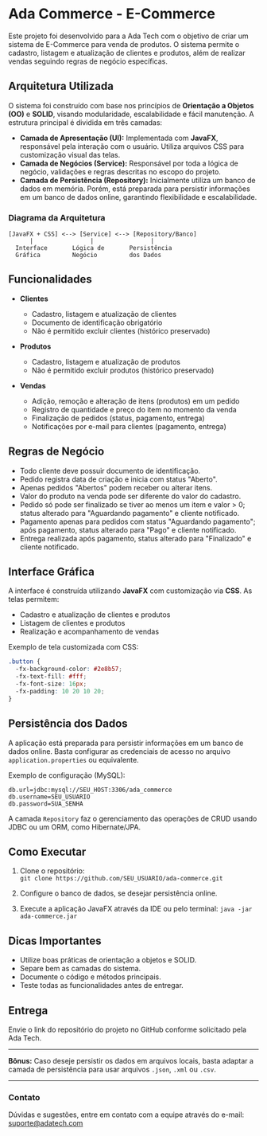 # Ada Commerce - E-Commerce

Este projeto foi desenvolvido para a Ada Tech com o objetivo de criar um sistema de E-Commerce para venda de produtos. O sistema permite o cadastro, listagem e atualização de clientes e produtos, além de realizar vendas seguindo regras de negócio específicas.

## Arquitetura Utilizada

O sistema foi construído com base nos princípios de **Orientação a Objetos (OO)** e **SOLID**, visando modularidade, escalabilidade e fácil manutenção. A estrutura principal é dividida em três camadas:

- **Camada de Apresentação (UI):** Implementada com **JavaFX**, responsável pela interação com o usuário. Utiliza arquivos CSS para customização visual das telas.
- **Camada de Negócios (Service):** Responsável por toda a lógica de negócio, validações e regras descritas no escopo do projeto.
- **Camada de Persistência (Repository):** Inicialmente utiliza um banco de dados em memória. Porém, está preparada para persistir informações em um banco de dados online, garantindo flexibilidade e escalabilidade.

### Diagrama da Arquitetura

```
[JavaFX + CSS] <--> [Service] <--> [Repository/Banco]
      |                |                |
  Interface       Lógica de       Persistência
  Gráfica         Negócio         dos Dados
```

## Funcionalidades

- **Clientes**
  - Cadastro, listagem e atualização de clientes
  - Documento de identificação obrigatório
  - Não é permitido excluir clientes (histórico preservado)

- **Produtos**
  - Cadastro, listagem e atualização de produtos
  - Não é permitido excluir produtos (histórico preservado)

- **Vendas**
  - Adição, remoção e alteração de itens (produtos) em um pedido
  - Registro de quantidade e preço do item no momento da venda
  - Finalização de pedidos (status, pagamento, entrega)
  - Notificações por e-mail para clientes (pagamento, entrega)

## Regras de Negócio

- Todo cliente deve possuir documento de identificação.
- Pedido registra data de criação e inicia com status "Aberto".
- Apenas pedidos "Abertos" podem receber ou alterar itens.
- Valor do produto na venda pode ser diferente do valor do cadastro.
- Pedido só pode ser finalizado se tiver ao menos um item e valor > 0; status alterado para "Aguardando pagamento" e cliente notificado.
- Pagamento apenas para pedidos com status "Aguardando pagamento"; após pagamento, status alterado para "Pago" e cliente notificado.
- Entrega realizada após pagamento, status alterado para "Finalizado" e cliente notificado.

## Interface Gráfica

A interface é construída utilizando **JavaFX** com customização via **CSS**. As telas permitem:

- Cadastro e atualização de clientes e produtos
- Listagem de clientes e produtos
- Realização e acompanhamento de vendas

Exemplo de tela customizada com CSS:

```css
.button {
  -fx-background-color: #2e8b57;
  -fx-text-fill: #fff;
  -fx-font-size: 16px;
  -fx-padding: 10 20 10 20;
}
```

## Persistência dos Dados

A aplicação está preparada para persistir informações em um banco de dados online. Basta configurar as credenciais de acesso no arquivo `application.properties` ou equivalente.

Exemplo de configuração (MySQL):

```properties
db.url=jdbc:mysql://SEU_HOST:3306/ada_commerce
db.username=SEU_USUARIO
db.password=SUA_SENHA
```

A camada `Repository` faz o gerenciamento das operações de CRUD usando JDBC ou um ORM, como Hibernate/JPA.

## Como Executar

1. Clone o repositório:  
   `git clone https://github.com/SEU_USUARIO/ada-commerce.git`

2. Configure o banco de dados, se desejar persistência online.

3. Execute a aplicação JavaFX através da IDE ou pelo terminal:
   `java -jar ada-commerce.jar`

## Dicas Importantes

- Utilize boas práticas de orientação a objetos e SOLID.
- Separe bem as camadas do sistema.
- Documente o código e métodos principais.
- Teste todas as funcionalidades antes de entregar.

## Entrega

Envie o link do repositório do projeto no GitHub conforme solicitado pela Ada Tech.

---

**Bônus:** Caso deseje persistir os dados em arquivos locais, basta adaptar a camada de persistência para usar arquivos `.json`, `.xml` ou `.csv`.

---

### Contato

Dúvidas e sugestões, entre em contato com a equipe através do e-mail: suporte@adatech.com
